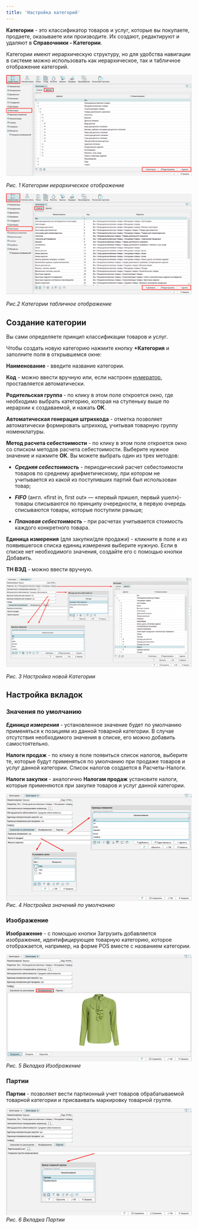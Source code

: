```yaml
---
title: 'Настройка категорий'
---
```


**Категории** - это классификатор товаров и услуг, которые вы покупаете, продаете, оказываете или производите. Их создают, редактируют и удаляют в **Справочники - Категории**.

Категории имеют иерархическую структуру, но для удобства навигации в системе можно использовать как иерархическое, так и табличное отображение категорий.

![](images/Categories_1.png)

*Рис. 1 Категории иерархическое отображение*

![](images/Categories_2.png)

*Рис.2 Категории табличное отображение*

## Создание категории 

Вы сами определяете принцип классификации товаров и услуг.

Чтобы создать новую категорию нажмите кнопку **+Категория** и заполните поля в открывшемся окне:

**Наименование** - введите название категории.

**Код** - можно ввести вручную или, если настроен [нумератор,](Numerators.md) проставляется автоматически.

**Родительская группа** - по клику в этом поле откроется окно, где необходимо выбрать категорию, которая на ступеньку выше по иерархии к создаваемой, и нажать **ОК**.

**Автоматическая генерация штрихкода** - отметка позволяет автоматически формировать штрихкод, учитывая товарную группу номенклатуры.

**Метод расчета себестоимости** - по клику в этом поле откроется окно со списком методов расчета себестоимости. Выберите нужное значение и нажмите **ОК**. Вы можете выбрать один из трех методов: 

- ***Средняя себестоимость*** - периодический расчет себестоимости товаров по среднему арифметическому, при котором не учитывается из какой из поступивших партий был использован товар;

- ***FIFO*** (англ. «first in, first out» — «первый пришел, первый ушел»)- товары списываются по принципу очередности, в первую очередь списываются товары, которые поступили раньше;

- ***Плановая себестоимость*** - при расчетах учитывается стоимость каждого конкретного товара.

**Единица измерения** (для закупки/для продажи) - кликните в поле и из появившегося списка единиц измерения выберите нужную. Если в списке нет необходимого значения, создайте его с помощью кнопки Добавить.

**ТН ВЭД** - можно ввести вручную.

![](images/Categories_3.png)

*Рис. 3 Настройка новой Категории*  

## Настройка вкладок
        
### Значения по умолчанию

***Единица измерения*** - установленное значение будет по умолчанию применяться к позициям из данной товарной категории. В случае отсутствия необходимого значения в списке, его можно добавить самостоятельно.

**Налоги продаж** - по клику в поле появиться список налогов, выберите те, которые будут применяться по умолчанию при продаже товаров и услуг данной категории. Список налогов создается в Расчеты-Налоги.

**Налоги закупки** - аналогично **Налогам продаж** установите налоги, которые применяются при закупке товаров и услуг данной категории.

![](images/Categories_4.png)
*Рис. 4 Настройка значений по умолчанию*

### Изображение

**Изображение** - с помощью кнопки Загрузить добавляется изображение, идентифицирующее товарную категорию, которое отображается, например, на форме POS вместе с названием категории.

![](images/Categories_5.png)
*Рис. 5 Вкладка Изображение*

### Партии 

**Партии** - позволяет вести партионный учет товаров обрабатываемой товарной категории и присваивать маркировку товарной группе.

  
![](images/Categories_6.png)
*Рис. 6 Вкладка Партии*



  

  
